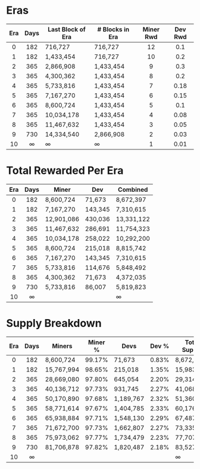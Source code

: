 # Eras

| Era |	Days | Last Block of Era | # Blocks in Era | Miner Rwd | Dev Rwd |
|:---:|:----:|-------------------|-----------------|:---------:|:-------:|
| 0	  | 182	 | 716,727           | 716,727	       | 12	       | 0.1     |
| 1	  | 182	 | 1,433,454	     | 716,727         | 10	       | 0.2     |
| 2	  | 365	 | 2,866,908	     | 1,433,454	   | 9	       | 0.3     |
| 3	  | 365	 | 4,300,362	     | 1,433,454	   | 8	       | 0.2     |
| 4	  | 365	 | 5,733,816	     | 1,433,454	   | 7	       | 0.18    |
| 5	  | 365	 | 7,167,270	     | 1,433,454	   | 6	       | 0.15    |
| 6	  | 365	 | 8,600,724	     | 1,433,454	   | 5	       | 0.1     |
| 7	  | 365	 | 10,034,178	     | 1,433,454	   | 4	       | 0.08    |
| 8	  | 365	 | 11,467,632	     | 1,433,454	   | 3	       | 0.05    |
| 9	  | 730	 | 14,334,540	     | 2,866,908	   | 2	       | 0.03    |
| 10  | ∞    | ∞            	 | ∞          	   | 1	       | 0.01    |

# Total Rewarded Per Era

| Era |	Days | Miner      | Dev     | Combined  |
|:---:|:----:|------------|---------|-----------|
| 0	  | 182	 | 8,600,724  | 71,673  | 8,672,397 | 
| 1   | 182	 | 7,167,270  | 143,345 | 7,310,615 |
| 2   | 365	 | 12,901,086 | 430,036 | 13,331,122|
| 3   | 365	 | 11,467,632 | 286,691 | 11,754,323|
| 4   | 365	 | 10,034,178 | 258,022 | 10,292,200|
| 5   | 365	 | 8,600,724  | 215,018 | 8,815,742 |
| 6   | 365	 | 7,167,270  | 143,345 | 7,310,615 |
| 7   | 365	 | 5,733,816  | 114,676 | 5,848,492 |
| 8   | 365	 | 4,300,362  | 71,673	| 4,372,035 |
| 9   | 730	 | 5,733,816  | 86,007	| 5,819,823 |
| 10  | ∞	 |            | 	    | ∞         |

# Supply Breakdown

| Era |	Days | Miners      | Miner % | Devs      | Dev % | Total Supply |
|:---:|:----:|-------------|:-------:|-----------|:-----:|--------------|
| 0	  | 182	 | 8,600,724   | 99.17%  | 71,673    | 0.83% | 8,672,397    |
| 1   | 182	 | 15,767,994  | 98.65%  | 215,018	  | 1.35% | 15,983,012   |
| 2	  | 365	 | 28,669,080  | 97.80%  | 645,054	  | 2.20% | 29,314,134   |
| 3	  | 365	 | 40,136,712	| 97.73%  | 931,745	  | 2.27% | 41,068,457   |
| 4	  | 365	 | 50,170,890	| 97.68%  | 1,189,767 | 2.32% | 51,360,657   |
| 5	  | 365	 | 58,771,614	| 97.67%  | 1,404,785 | 2.33% | 60,176,399   |
| 6	  | 365	 | 65,938,884	| 97.71%  | 1,548,130 | 2.29% | 67,487,014   |
| 7	  | 365	 | 71,672,700	| 97.73%  | 1,662,807 | 2.27% | 73,335,507   |
| 8	  | 365	 | 75,973,062	| 97.77%  | 1,734,479 | 2.23% | 77,707,541   |
| 9	  | 730	 | 81,706,878	| 97.82%  | 1,820,487 | 2.18% | 83,527,365   |
| 10  | ∞	 |           	|         |           |       | ∞            |


